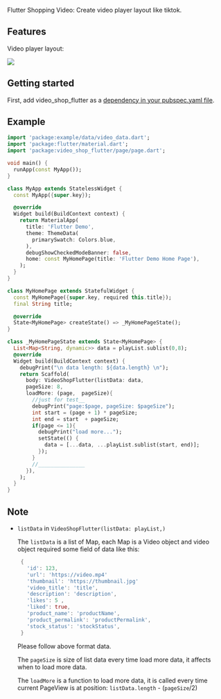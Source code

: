 <!--
This README describes the package. If you publish this package to pub.dev,
this README's contents appear on the landing page for your package.

For information about how to write a good package README, see the guide for
[writing package pages](https://dart.dev/guides/libraries/writing-package-pages).

For general information about developing packages, see the Dart guide for
[creating packages](https://dart.dev/guides/libraries/create-library-packages)
and the Flutter guide for
[developing packages and plugins](https://flutter.dev/developing-packages).
-->

Flutter Shopping Video: Create video player layout like tiktok.

## Features

Video player layout: 

![](https://github.com/AppCheap/flutter_shopping_video/blob/3ca297a9967053e1ab790b1e34b963284876b5a4/example.gif)

## Getting started

First, add video_shop_flutter as a [dependency in your pubspec.yaml file](https://docs.flutter.dev/development/packages-and-plugins/using-packages).

## Example

```dart
import 'package:example/data/video_data.dart';
import 'package:flutter/material.dart';
import 'package:video_shop_flutter/page/page.dart';

void main() {
  runApp(const MyApp());
}

class MyApp extends StatelessWidget {
  const MyApp({super.key});

  @override
  Widget build(BuildContext context) {
    return MaterialApp(
      title: 'Flutter Demo',
      theme: ThemeData(
        primarySwatch: Colors.blue,
      ),
      debugShowCheckedModeBanner: false,
      home: const MyHomePage(title: 'Flutter Demo Home Page'),
    );
  }
}

class MyHomePage extends StatefulWidget {
  const MyHomePage({super.key, required this.title});
  final String title;

  @override
  State<MyHomePage> createState() => _MyHomePageState();
}

class _MyHomePageState extends State<MyHomePage> {
  List<Map<String, dynamic>> data = playList.sublist(0,8);
  @override
  Widget build(BuildContext context) {
    debugPrint("\n data length: ${data.length} \n");
    return Scaffold(
      body: VideoShopFlutter(listData: data,
      pageSize: 8,
      loadMore: (page,  pageSize){
        //just for test__
        debugPrint("page:$page, pageSize: $pageSize");
        int start = (page + 1) * pageSize;
        int end = start  + pageSize;
        if(page <= 1){
          debugPrint("load more...");
          setState(() {
            data = [...data, ...playList.sublist(start, end)];
          });
        }
        //_______________
      }),
    );
  }
}
```


## Note

- `listData` in `VideoShopFlutter(listData: playList,)`

  The `listData` is a list of Map, each Map is a Video object and
  video object required some field of data like this:
  ```dart
   {
     'id': 123,
     'url': 'https://video.mp4'
     'thumbnail': 'https://thumbnail.jpg'
     'video_title': 'title',
     'description': 'description',
     'likes': 5 ,
     'liked': true,
     'product_name': 'productName',
     'product_permalink': 'productPermalink',
     'stock_status': 'stockStatus',
   }
  ```
  Please follow above format data.
  
  The `pageSize` is size of list data every time load more data, it affects when to load more data.

  The `loadMore` is a function to load more data, it is called every time current PageView is at position: `listData.length` - (`pageSize`/2)


